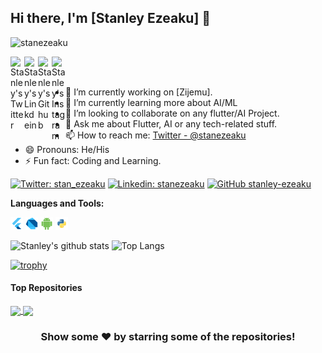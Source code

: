 ## Hi there, I'm [Stanley Ezeaku] 👋

<p align="left"> <img src="https://komarev.com/ghpvc/?username=stanezeaku&label=Views&color=blue&style=plastic" alt="stanezeaku" /> </p>

<a href="https://twitter.com/stanezeaku">
  <img align="left" alt="Stanley's Twitter" width="22px" src="https://cdn.jsdelivr.net/npm/simple-icons@v3/icons/twitter.svg" />
</a>
<a href="https://linkedin.com/in/stanezeaku">
  <img align="left" alt="Stanley's Linkdein" width="22px" src="https://cdn.jsdelivr.net/npm/simple-icons@v3/icons/linkedin.svg" />
</a>
<a href="https://github.com/stanezeaku">
  <img align="left" alt="Stanley's Github" width="22px" src="https://cdn.jsdelivr.net/npm/simple-icons@v3/icons/github.svg" />
</a>
<a href="https://instagram.com/stan_ezeaku/">
  <img align="left" alt="Stanley's Instagram" width="22px" src="https://cdn.jsdelivr.net/npm/simple-icons@v3/icons/instagram.svg" />
</a>

<br/>
<br/>


- 🔭 I’m currently working on [Zijemu].
- 🌱 I’m currently learning more about AI/ML
- 👯 I’m looking to collaborate on any flutter/AI Project.
- 💬 Ask me about Flutter, AI or any tech-related stuff.
- 📫 How to reach me: [Twitter - @stanezeaku](https://twitter.com/stanezeaku)
- 😄 Pronouns: He/His
- ⚡ Fun fact: Coding and Learning.

[![Twitter: stan_ezeaku](https://img.shields.io/twitter/follow/stanezeaku?style=social)](https://twitter.com/stanezeaku)
[![Linkedin: stanezeaku](https://img.shields.io/badge/-stanezeaku-blue?style=flat-square&logo=Linkedin&logoColor=white&link=https://www.linkedin.com/in/stanezeaku/)](https://www.linkedin.com/in/stanezeaku/)
[![GitHub stanley-ezeaku](https://img.shields.io/github/followers/stanezeaku?label=follow&style=social)](https://github.com/stanezeaku)



**Languages and Tools:**  

<code><img height="20" src="https://raw.githubusercontent.com/github/explore/80688e429a7d4ef2fca1e82350fe8e3517d3494d/topics/flutter/flutter.png"></code>
<code><img height="20" src="https://raw.githubusercontent.com/github/explore/80688e429a7d4ef2fca1e82350fe8e3517d3494d/topics/dart/dart.png"></code>
<code><img height="20" src="https://raw.githubusercontent.com/github/explore/80688e429a7d4ef2fca1e82350fe8e3517d3494d/topics/android/android.png"></code>
<code><img height="20" src="https://raw.githubusercontent.com/github/explore/80688e429a7d4ef2fca1e82350fe8e3517d3494d/topics/python/python.png"></code>

  
  
![Stanley's github stats](https://github-readme-stats.vercel.app/api?username=stanezeaku&show_icons=true) ![Top Langs](https://github-readme-stats.vercel.app/api/top-langs/?username=stanezeaku&layout=compact)

[![trophy](https://github-profile-trophy.vercel.app/?username=stanezeaku&theme=monokai&margin-w=15&margin-h=15&&no-frame=true&row=1)](https://github.com/ryo-ma/github-profile-trophy)


#### Top Repositories


<a href="https://github.com/stanezeaku/zlearning">
  <img align="center" src="https://github-readme-stats.vercel.app/api/pin/?username=stanezeaku&repo=zlearning&theme=buefy" />
</a>
<a href="https://github.com/stanezeaku/smartstan">
  <img align="center" src="https://github-readme-stats.vercel.app/api/pin/?username=stanezeaku&repo=smartstan&theme=buefy" />
</a>


<div align="center">

### Show some ❤️ by starring some of the repositories!

</div>
